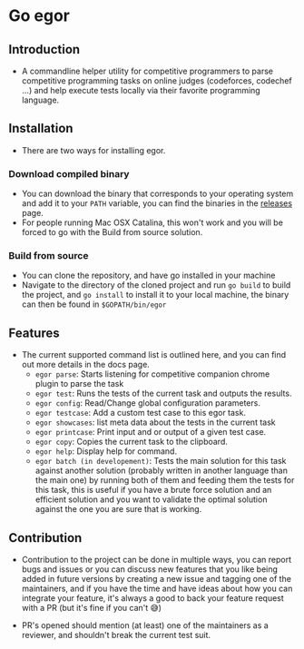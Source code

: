 # Go egor

## Introduction

- A commandline helper utility for competitive programmers to parse competitive programming tasks on online judges (codeforces, codechef ...)
and help execute tests locally via their favorite programming language.

## Installation

- There are two ways for installing egor.

### Download compiled binary
- You can download the binary that corresponds to your operating system and add it to your `PATH` variable, you can find the binaries in the [releases](https://github.com/chermehdi/go-egor/releases) page.
- For people running Mac OSX Catalina, this won't work and you will be forced to go with the Build from source solution.

### Build from source
- You can clone the repository, and have go installed in your machine
- Navigate to the directory of the cloned project and run `go build` to build the project, and `go install` to install it to your local machine, the binary can then be found in `$GOPATH/bin/egor`

## Features

- The current supported command list is outlined here, and you can find out more details in the docs page.
    - `egor parse`: Starts listening for competitive companion chrome plugin to parse the task
    - `egor test`: Runs the tests of the current task and outputs the results.
    - `egor config`: Read/Change global configuration parameters.
    - `egor testcase`: Add a custom test case to this egor task.
    - `egor showcases`: list meta data about the tests in the current task 
    - `egor printcase`: Print input and or output of a given test case.
    - `egor copy`: Copies the current task to the clipboard.
    - `egor help`: Display help for command.
    - `egor batch (in developement)`: Tests the main solution for this task against another solution (probably written in another language than the main one)
    by running both of them and feeding them the tests for this task, this is useful if you have a brute force solution and an efficient solution
    and you want to validate the optimal solution against the one you are sure that is working.

## Contribution

- Contribution to the project can be done in multiple ways, you can report bugs and issues or you can discuss new features that you like being added in future versions by creating a new issue
and tagging one of the maintainers, and if you have the time and have ideas about how you can integrate your feature, it's always a good to back your feature request with a PR (but it's fine if you can't 😅)

- PR's opened should mention (at least) one of the maintainers as a reviewer, and shouldn't break the current test suit.
